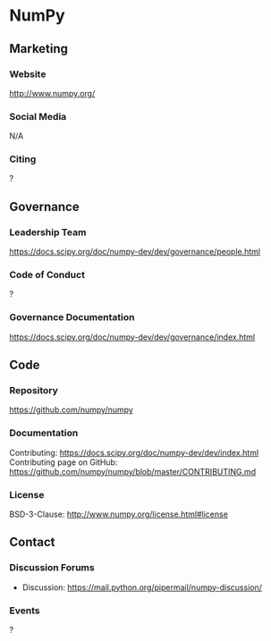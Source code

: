 # NumPy

## Marketing

### Website
<http://www.numpy.org/>

### Social Media
N/A

### Citing
?

## Governance

### Leadership Team
https://docs.scipy.org/doc/numpy-dev/dev/governance/people.html

### Code of Conduct
?

### Governance Documentation
https://docs.scipy.org/doc/numpy-dev/dev/governance/index.html

## Code

### Repository
https://github.com/numpy/numpy

### Documentation
Contributing: https://docs.scipy.org/doc/numpy-dev/dev/index.html
Contributing page on GitHub: https://github.com/numpy/numpy/blob/master/CONTRIBUTING.md

### License
BSD-3-Clause: http://www.numpy.org/license.html#license

## Contact

### Discussion Forums
- Discussion: https://mail.python.org/pipermail/numpy-discussion/

### Events
?
